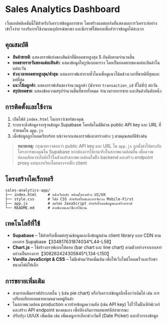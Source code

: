 # Sales Analytics Dashboard

เว็บแอปพลิเคชันนี้ใช้สำหรับวิเคราะห์ข้อมูลการขาย โดยสร้างแดชบอร์ดที่แสดงผลการวิเคราะห์อย่างเข้าใจง่าย รองรับการใช้งานบนอุปกรณ์พกพา และมีกราฟโต้ตอบเพื่อสำรวจข้อมูลได้สะดวก

## คุณสมบัติ

* **สินค้าขายดี**: แสดงกราฟแท่งของสินค้าที่มียอดขายสูงสุด 5 อันดับตามจำนวนชิ้น
* **ยอดขายรายวันของแต่ละสินค้า**: แสดงข้อมูลในรูปแบบตาราง โดยเป็นยอดขายของแต่ละสินค้าในแต่ละวัน
* **ช่วงเวลายอดขายสูงสุด/ต่ำสุด**: แสดงกราฟแท่งรายชั่วโมงเพื่อดูแนวโน้มช่วงเวลาที่ขายดีที่สุดและแย่ที่สุด
* **แนวโน้มลูกค้า**: แสดงกราฟเส้นของจำนวนลูกค้า (นับจาก `transaction_id` ที่ไม่ซ้ำ) ต่อวัน
* **สรุปยอดขาย**: แสดงข้อความสรุปจำนวนชิ้นที่ขายทั้งหมด จำนวนรายการขาย และสินค้าอันดับหนึ่ง

## การติดตั้งและใช้งาน

1. เปิดไฟล์ `index.html` ในเบราว์เซอร์ของคุณ
2. ระบบจะดึงข้อมูลจากฐานข้อมูล Supabase โดยอัตโนมัติผ่าน public API key และ URL ที่กำหนดใน `app.js`
3. เมื่อข้อมูลถูกโหลดเรียบร้อย หน้าจอจะแสดงกราฟและตารางต่าง ๆ ตามคุณสมบัติข้างต้น

> **หมายเหตุ:** กรุณาตรวจสอบว่า public API key และ URL ใน `app.js` ถูกตั้งค่าให้ตรงกับโครงการของคุณใน Supabase หากต้องการใช้งานจริงในสภาพแวดล้อมอื่น เพื่อความปลอดภัยควรเก็บคีย์ไว้ในตัวแปรสภาพแวดล้อมในฝั่ง backend และสร้าง endpoint proxy แทนการเรียกโดยตรงจากฝั่ง client

## โครงสร้างไดเร็กทอรี

```
sales-analytics-app/
├── index.html     # หน้าเว็บหลัก พร้อมโครงสร้าง UI/UX
├── style.css      # ไฟล์ CSS สำหรับสไตล์และการจัดวาง Mobile‑First
├── app.js         # สคริปต์ JavaScript สำหรับโหลดข้อมูลและสร้างกราฟ
└── README.md      # คำอธิบายและวิธีการใช้งาน
```

## เทคโนโลยีที่ใช้

* **Supabase** – ใช้สำหรับเชื่อมต่อฐานข้อมูลและดึงข้อมูลผ่าน client library แบบ CDN ตามเอกสาร Supabase【334817631874034†L44-L58】
* **Chart.js** – ใช้สร้างกราฟแบบโต้ตอบ (bar chart และ line chart) ตามตัวอย่างจากเอกสารอย่างเป็นทางการ【308262424305845†L134-L150】
* **Vanilla JavaScript & CSS** – ไม่มีเฟรมเวิร์คเพิ่มเติม เพื่อให้เว็บไซต์โหลดเร็วและรักษาขนาดไฟล์ให้เล็ก

## การขยายเพิ่มเติม

* สามารถเพิ่มกราฟประเภทอื่น ๆ (เช่น pie chart) หรือวิเคราะห์ข้อมูลลึกซึ้งกว่าเดิมได้ เช่น การเปรียบเทียบยอดขายตามหมวดหมู่สินค้า
* ในสภาพแวดล้อม production ควรย้ายข้อมูลความลับ (เช่น API key) ไปไว้ในฝั่งเซิร์ฟเวอร์ และสร้าง API endpoint ของตนเอง เพื่อป้องกันการเผยแพร่คีย์สาธารณะ
* ปรับปรุง UI/UX เพิ่มเติม เช่น เพิ่มเมนูการเลือกช่วงวันที่ (Date Picker) และตัวกรองข้อมูล